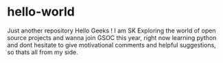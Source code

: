 # hello-world
Just another repository
Hello Geeks !
I am SK
Exploring the world of open source projects and wanna join GSOC this year, right now learning python and dont hesitate to give motivational  comments and helpful suggestions, so thats all from my side. 

